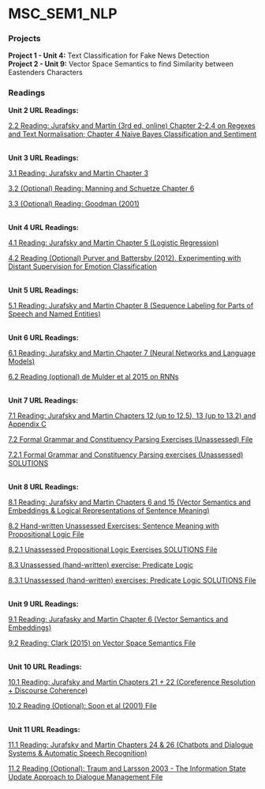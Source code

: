 # MSC_SEM1_NLP
### Projects
<b>Project 1 - Unit 4:</b>
Text Classification for Fake News Detection </br>
<b>Project 2 - Unit 9:</b>
Vector Space Semantics to find Similarity between Eastenders Characters

### Readings
<b>Unit 2 URL Readings:</b>

[2.2 Reading: Jurafsky and Martin (3rd ed, online) Chapter 2-2.4 on Regexes and Text Normalisation; Chapter 4 Naive Bayes Classification and Sentiment](https://web.stanford.edu/~jurafsky/slp3/)

</br>
<b>Unit 3 URL Readings:</b>

[3.1 Reading: Jurafsky and Martin Chapter 3](https://web.stanford.edu/~jurafsky/slp3/3.pdf)

[3.2 (Optional) Reading: Manning and Schuetze Chapter 6](http://www.eecs.qmul.ac.uk/~jhough/teaching/ManningSchuetze_1999_Foundations_of_Statistical_NLP.pdf)

[3.3 (Optional) Reading: Goodman (2001)](https://2022.qmplus.qmul.ac.uk/pluginfile.php/2405714/mod_resource/content/1/Goodman2001.pdf)

</br>
<b>Unit 4 URL Readings:</b>

[4.1 Reading: Jurafsky and Martin Chapter 5 (Logistic Regression)](https://web.stanford.edu/~jurafsky/slp3/)

[4.2 Reading (Optional) Purver and Battersby (2012). Experimenting with Distant Supervision for Emotion Classification](https://2022.qmplus.qmul.ac.uk/pluginfile.php/2390532/mod_resource/content/2/purver-battersby12eacl.pdf)

</br>
<b>Unit 5 URL Readings:</b>

[5.1 Reading: Jurafsky and Martin Chapter 8 (Sequence Labeling for Parts of Speech and Named Entities)](https://web.stanford.edu/~jurafsky/slp3/)

</br>
<b>Unit 6 URL Readings:</b>

[6.1 Reading: Jurafsky and Martin Chapter 7 (Neural Networks and Language Models)](https://web.stanford.edu/~jurafsky/slp3/)

[6.2 Reading (optional) de Mulder et al 2015 on RNNs](https://2022.qmplus.qmul.ac.uk/pluginfile.php/3072722/mod_resource/content/1/de_mulder_et_al_survey_2015.pdf)

</br>
<b>Unit 7 URL Readings:</b>

[7.1 Reading: Jurafsky and Martin Chapters 12 (up to 12.5), 13 (up to 13.2) and Appendix C](https://web.stanford.edu/~jurafsky/slp3/)

[7.2 Formal Grammar and Constituency Parsing Exercises (Unassessed) File](https://2022.qmplus.qmul.ac.uk/pluginfile.php/2434613/mod_resource/content/3/syntax_lab_cfg.pdf)

[7.2.1 Formal Grammar and Constituency Parsing exercises (Unassessed) SOLUTIONS](https://2022.qmplus.qmul.ac.uk/pluginfile.php/3022032/mod_resource/content/6/syntax_lab_cfg_SOLUTIONS.pdf)

</br>
<b>Unit 8 URL Readings:</b>

[8.1 Reading: Jurafsky and Martin Chapters 6 and 15 (Vector Semantics and Embeddings & Logical Representations of Sentence Meaning)](https://web.stanford.edu/~jurafsky/slp3/)

[8.2 Hand-written Unassessed Exercises: Sentence Meaning with Propositional Logic File ](https://2022.qmplus.qmul.ac.uk/pluginfile.php/3481723/mod_resource/content/1/Logic_exercises1.pdf)

[8.2.1 Unassessed Propositional Logic Exercises SOLUTIONS File ](https://2022.qmplus.qmul.ac.uk/pluginfile.php/3481725/mod_resource/content/2/exercises1Sols.pdf)

[8.3 Unassessed (hand-written) exercise: Predicate Logic](https://2022.qmplus.qmul.ac.uk/pluginfile.php/3481726/mod_resource/content/1/Logic_exercises2.pdf)

[8.3.1 Unassessed (hand-written) exercises: Predicate Logic SOLUTIONS File](https://2022.qmplus.qmul.ac.uk/pluginfile.php/3481727/mod_resource/content/1/exercises2Sols.pdf)

</br>
<b>Unit 9 URL Readings:</b>

[9.1 Reading: Jurafasky and Martin Chapter 6 (Vector Semantics and Embeddings)](https://web.stanford.edu/~jurafsky/slp3/6.pdf)

[9.2 Reading: Clark (2015) on Vector Space Semantics File](https://2022.qmplus.qmul.ac.uk/pluginfile.php/3053823/mod_resource/content/1/Clark2015_VSS.pdf)

</br>
<b>Unit 10 URL Readings:</b>

[10.1 Reading: Jurafsky and Martin Chapters 21 + 22 (Coreference Resolution + Discourse Coherence)](https://web.stanford.edu/~jurafsky/slp3/)

[10.2 Reading (Optional): Soon et al (2001) File](https://2022.qmplus.qmul.ac.uk/pluginfile.php/3494894/mod_resource/content/1/soon_et_al_2001.pdf)

</br>
<b>Unit 11 URL Readings:</b>

[11.1 Reading: Jurafsky and Martin Chapters 24 & 26 (Chatbots and Dialogue Systems & Automatic Speech Recognition)](https://web.stanford.edu/~jurafsky/slp3/)

[11.2 Reading (Optional): Traum and Larsson 2003 - The Information State Update Approach to Dialogue Management File](https://2022.qmplus.qmul.ac.uk/pluginfile.php/2489463/mod_resource/content/1/Traum_Larsson_Information_State_2003.pdf)
